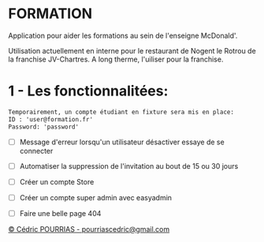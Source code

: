 # FORMATION

Application pour aider les formations au sein de l'enseigne McDonald'.

Utilisation actuellement en interne pour le restaurant de Nogent le Rotrou de la franchise JV-Chartres. A long therme, l'uiliser pour la franchise.

# 1 - Les fonctionnalitées:

```md
Temporairement, un compte étudiant en fixture sera mis en place:
ID : 'user@formation.fr'
Password: 'password'  
``` 

- [ ] Message d'erreur lorsqu'un utilisateur désactiver essaye de se connecter

- [ ] Automatiser la suppression de l'invitation au bout de 15 ou 30 jours

- [ ] Créer un compte Store

- [ ] Créer un compte super admin avec easyadmin

- [ ] Faire une belle page 404

[&copy; Cédric POURRIAS - pourriascedric@gmail.com](mailto:pourriascedric@gmail.com)  

